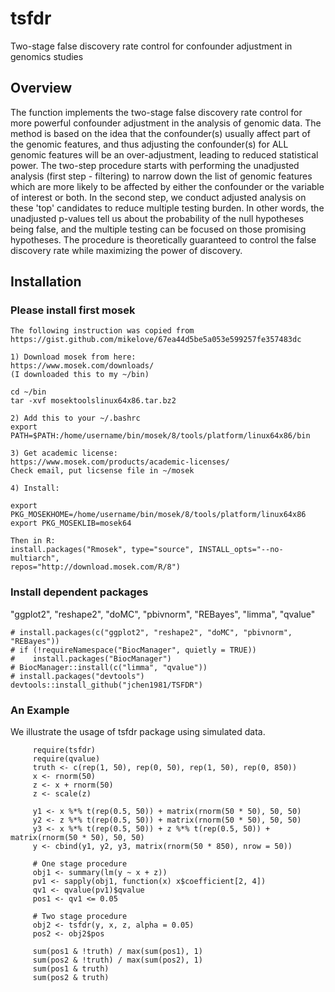 # tsfdr
Two-stage false discovery rate control for confounder adjustment in genomics studies

## Overview
The function implements the two-stage false discovery rate control for more powerful confounder adjustment in the analysis of genomic data. The method is based on the idea that the confounder(s) usually affect part of the genomic features, and thus adjusting the confounder(s) for ALL genomic features will be an over-adjustment, leading to reduced statistical power.  The two-step procedure starts with performing the unadjusted analysis (first step - filtering) to narrow down the list of genomic features which are more likely to be affected by either the confounder or the variable of interest or both. In the second step, we conduct adjusted analysis on these 'top' candidates to reduce multiple testing burden. In other words, the unadjusted p-values tell us about the probability of the null hypotheses being false, and the multiple testing can be focused on those promising hypotheses. The procedure is theoretically guaranteed to control the false discovery rate while maximizing the power of discovery.

## Installation 
### Please install first mosek
```
The following instruction was copied from
https://gist.github.com/mikelove/67ea44d5be5a053e599257fe357483dc

1) Download mosek from here:
https://www.mosek.com/downloads/
(I downloaded this to my ~/bin)

cd ~/bin
tar -xvf mosektoolslinux64x86.tar.bz2

2) Add this to your ~/.bashrc
export PATH=$PATH:/home/username/bin/mosek/8/tools/platform/linux64x86/bin

3) Get academic license:
https://www.mosek.com/products/academic-licenses/
Check email, put licsense file in ~/mosek

4) Install:

export PKG_MOSEKHOME=/home/username/bin/mosek/8/tools/platform/linux64x86
export PKG_MOSEKLIB=mosek64

Then in R:
install.packages("Rmosek", type="source", INSTALL_opts="--no-multiarch", 
repos="http://download.mosek.com/R/8")
```
### Install dependent packages 

"ggplot2", "reshape2", "doMC", "pbivnorm", "REBayes", "limma", "qvalue"

```
# install.packages(c("ggplot2", "reshape2", "doMC", "pbivnorm", "REBayes"))
# if (!requireNamespace("BiocManager", quietly = TRUE))
#    install.packages("BiocManager")
# BiocManager::install(c("limma", "qvalue"))
# install.packages("devtools")
devtools::install_github("jchen1981/TSFDR")
```



### An Example
We illustrate the usage of tsfdr package using simulated data.

```
     require(tsfdr)
     require(qvalue)
     truth <- c(rep(1, 50), rep(0, 50), rep(1, 50), rep(0, 850))
     x <- rnorm(50)
     z <- x + rnorm(50)
     z <- scale(z)

     y1 <- x %*% t(rep(0.5, 50)) + matrix(rnorm(50 * 50), 50, 50)
     y2 <- z %*% t(rep(0.5, 50)) + matrix(rnorm(50 * 50), 50, 50)
     y3 <- x %*% t(rep(0.5, 50)) + z %*% t(rep(0.5, 50)) + matrix(rnorm(50 * 50), 50, 50)
     y <- cbind(y1, y2, y3, matrix(rnorm(50 * 850), nrow = 50))

     # One stage procedure
     obj1 <- summary(lm(y ~ x + z))
     pv1 <- sapply(obj1, function(x) x$coefficient[2, 4])
     qv1 <- qvalue(pv1)$qvalue
     pos1 <- qv1 <= 0.05

     # Two stage procedure
     obj2 <- tsfdr(y, x, z, alpha = 0.05)
     pos2 <- obj2$pos

     sum(pos1 & !truth) / max(sum(pos1), 1)
     sum(pos2 & !truth) / max(sum(pos2), 1)
     sum(pos1 & truth)
     sum(pos2 & truth)
  
```
